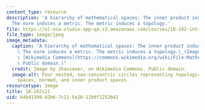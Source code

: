 ```yaml
---
content_type: resource
description: 'A hierarchy of mathematical spaces: The inner product induces a norm.
  The norm induces a metric. The metric induces a topology.'
file: https://ol-ocw-studio-app-qa.s3.amazonaws.com/courses/18-102-introduction-to-functional-analysis-spring-2021/64b41398d2b67c115e2811b0f1252042_18-102s21.jpg
file_type: image/jpeg
image_metadata:
  caption: "A hierarchy of mathematical spaces: The inner product induces a norm.\
    \ The norm induces a metric. The metric induces a topology.\_(Image by Jhausauer,on\
    \ [Wikimedia Commons](https://commons.wikimedia.org/wiki/File:Mathematical_Spaces.png).\
    \ Public domain.)"
  credit: Image by Jhausauer, on Wikimedia Commons. Public domain.
  image-alt: Four nested, non-concentric circles representing topological space, metric
    spaces, normed, and inner product spaces.
resourcetype: Image
title: 18-102s21
uid: 64b41398-d2b6-7c11-5e28-11b0f1252042
---
```

